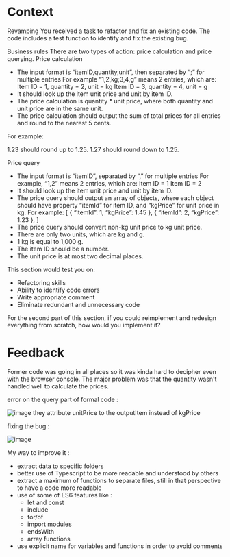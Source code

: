 # Context

Revamping
You received a task to refactor and fix an existing code. The code includes a test function to identify and fix the existing bug.

Business rules
There are two types of action: price calculation and price querying.
Price calculation

- The input format is “itemID,quantity,unit”, then separated by “;” for multiple entries
  For example “1,2,kg;3,4,g” means 2 entries, which are:
  Item ID = 1, quantity = 2, unit = kg
  Item ID = 3, quantity = 4, unit = g
- It should look up the item unit price and unit by item ID.
- The price calculation is quantity \* unit price, where both quantity and unit price are in the same unit.
- The price calculation should output the sum of total prices for all entries and round to the nearest 5 cents.

For example:

1.23 should round up to 1.25.
1.27 should round down to 1.25.

Price query

- The input format is “itemID”, separated by “,” for multiple entries
  For example, “1,2” means 2 entries, which are:
  Item ID = 1
  Item ID = 2
- It should look up the item unit price and unit by item ID.
- The price query should output an array of objects, where each object should have property “itemId” for item ID, and “kgPrice” for unit price in kg.
  For example: [
  { “itemId”: 1, “kgPrice”: 1.45 },
  { “itemId”: 2, “kgPrice”: 1.23 },
  ]
- The price query should convert non-kg unit price to kg unit price.
- There are only two units, which are kg and g.
- 1 kg is equal to 1,000 g.
- The item ID should be a number.
- The unit price is at most two decimal places.

This section would test you on:

- Refactoring skills
- Ability to identify code errors
- Write appropriate comment
- Eliminate redundant and unnecessary code

For the second part of this section, if you could reimplement and redesign everything from scratch, how would you implement it?

# Feedback

Former code was going in all places so it was kinda hard to decipher even with the browser console. The major problem was that the quantity wasn't
handled well to calculate the prices.

error on the query part of formal code : 


![image](https://user-images.githubusercontent.com/44264590/177031023-1b2ade3c-85d9-405d-a799-38a2e08bc9c3.png)
they attribute unitPrice to the outputItem instead of kgPrice

fixing the bug : 


![image](https://user-images.githubusercontent.com/44264590/177031111-5439bb33-2712-46b8-998a-b634a260a211.png)


My way to improve it :

- extract data to specific folders
- better use of Typescript to be more readable and understood by others
- extract a maximum of functions to separate files, still in that perspective to have a code more readable
- use of some of ES6 features like :
  - let and const
  - include
  - for/of
  - import modules
  - endsWith
  - array functions
- use explicit name for variables and functions in order to avoid comments
